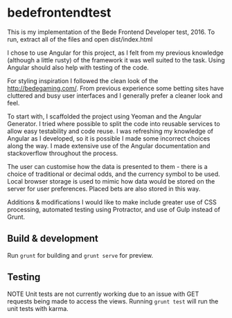 # bedefrontendtest

This is my implementation of the Bede Frontend Developer test, 2016.
To run, extract all of the files and open dist/index.html

I chose to use Angular for this project, as I felt from my previous knowledge (although a little rusty) of the framework it was 
well suited to the task. Using Angular should also help with testing of the code.

For styling inspiration I followed the clean look of the http://bedegaming.com/. From previous experience some betting sites have
cluttered and busy user interfaces and I generally prefer a cleaner look and feel.

To start with, I scaffolded the project using Yeoman and the Angular Generator. I tried where possible to split the code into reusable
services to allow easy testability and code reuse. I was refreshing my knowledge of Angular as I developed, so it is possible I made
some incorrect choices along the way. I made extensive use of the Angular documentation and stackoverflow throughout the process.

The user can customise how the data is presented to them - there is a choice of traditional or decimal odds, and the currency symbol to be used.
Local browser storage is used to mimic how data would be stored on the server for user preferences. Placed bets are also stored in this way.

Additions & modifications I would like to make include greater use of CSS processing, automated testing using Protractor, and use of Gulp instead of Grunt.


## Build & development



Run `grunt` for building and `grunt serve` for preview.

## Testing

NOTE Unit tests are not currently working due to an issue with GET requests being made to access the views.
Running `grunt test` will run the unit tests with karma.
